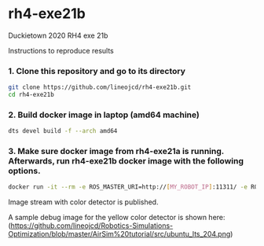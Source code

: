 # rh4-exe21b
Duckietown 2020 RH4 exe 21b

Instructions to reproduce results

### 1. Clone this repository and go to its directory
```bash
git clone https://github.com/lineojcd/rh4-exe21b.git
cd rh4-exe21b
```
### 2. Build docker image in laptop (amd64 machine)
```bash
dts devel build -f --arch amd64
```

### 3. Make sure docker image from rh4-exe21a is running. Afterwards, run rh4-exe21b docker image with the following options.
```bash
docker run -it --rm -e ROS_MASTER_URI=http://[MY_ROBOT_IP]:11311/ -e ROS_IP=http://[MY_LAPTOP_IP]:11311/ -v [PATH_ON_YOUR_LAPTOP]:[PATH_TO_BAG_FOLDER_FROM_CONTAINER] --net host duckietown/rh4-exe21b:latest-amd64
```
Image stream with color detector is published.


A sample debug image for the yellow color detector is shown here:
(https://github.com/lineojcd/Robotics-Simulations-Optimization/blob/master/AirSim%20tutorial/src/ubuntu_lts_204.png)
